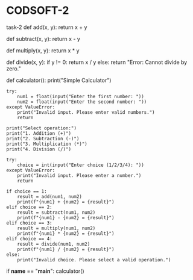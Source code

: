 # CODSOFT-2
task-2
def add(x, y):
    return x + y

def subtract(x, y):
    return x - y

def multiply(x, y):
    return x * y

def divide(x, y):
    if y != 0:
        return x / y
    else:
        return "Error: Cannot divide by zero."

def calculator():
    print("Simple Calculator")

    try:
        num1 = float(input("Enter the first number: "))
        num2 = float(input("Enter the second number: "))
    except ValueError:
        print("Invalid input. Please enter valid numbers.")
        return

    print("Select operation:")
    print("1. Addition (+)")
    print("2. Subtraction (-)")
    print("3. Multiplication (*)")
    print("4. Division (/)")

    try:
        choice = int(input("Enter choice (1/2/3/4): "))
    except ValueError:
        print("Invalid input. Please enter a number.")
        return

    if choice == 1:
        result = add(num1, num2)
        print(f"{num1} + {num2} = {result}")
    elif choice == 2:
        result = subtract(num1, num2)
        print(f"{num1} - {num2} = {result}")
    elif choice == 3:
        result = multiply(num1, num2)
        print(f"{num1} * {num2} = {result}")
    elif choice == 4:
        result = divide(num1, num2)
        print(f"{num1} / {num2} = {result}")
    else:
        print("Invalid choice. Please select a valid operation.")

if __name__ == "__main__":
    calculator()

